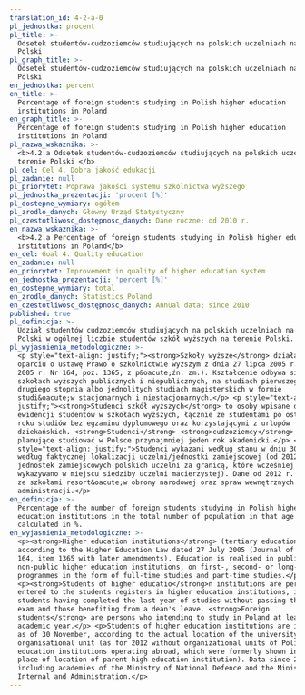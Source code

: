 ```yaml
---
translation_id: 4-2-a-0
pl_jednostka: procent
pl_title: >-
  Odsetek studentów-cudzoziemców studiujących na polskich uczelniach na terenie
  Polski
pl_graph_title: >-
  Odsetek studentów-cudzoziemców studiujących na polskich uczelniach na terenie
  Polski
en_jednostka: percent
en_title: >-
  Percentage of foreign students studying in Polish higher education
  institutions in Poland
en_graph_title: >-
  Percentage of foreign students studying in Polish higher education
  institutions in Poland
pl_nazwa_wskaznika: >-
  <b>4.2.a Odsetek studentów-cudzoziemców studiujących na polskich uczelniach na
  terenie Polski </b>
pl_cel: Cel 4. Dobra jakość edukacji
pl_zadanie: null
pl_priorytet: Poprawa jakości systemu szkolnictwa wyższego
pl_jednostka_prezentacji: 'procent [%]'
pl_dostepne_wymiary: ogółem
pl_zrodlo_danych: Główny Urząd Statystyczny
pl_czestotliwosc_dostępnosc_danych: Dane roczne; od 2010 r.
en_nazwa_wskaznika: >-
  <b>4.2.a Percentage of foreign students studying in Polish higher education
  institutions in Poland</b>
en_cel: Goal 4. Quality education
en_zadanie: null
en_priorytet: Improvement in quality of higher education system
en_jednostka_prezentacji: 'percent [%]'
en_dostepne_wymiary: total
en_zrodlo_danych: Statistics Poland
en_czestotliwosc_dostępnosc_danych: Annual data; since 2010
published: true
pl_definicja: >-
  Udział studentów cudzoziemców studiujących na polskich uczelniach na terenie
  Polski w ogólnej liczbie studentów szkół wyższych na terenie Polski.
pl_wyjasnienia_metodologiczne: >-
  <p style="text-align: justify;"><strong>Szkoły wyższe</strong> działają w
  oparciu o ustawę Prawo o szkolnictwie wyższym z dnia 27 lipca 2005 r. (Dz.U. z
  2005 r. Nr 164, poz. 1365, z p&oacute;źn. zm.). Kształcenie odbywa się w
  szkołach wyższych publicznych i niepublicznych, na studiach pierwszego lub
  drugiego stopnia albo jednolitych studiach magisterskich w formie
  studi&oacute;w stacjonarnych i niestacjonarnych.</p> <p style="text-align:
  justify;"><strong>Studenci szkół wyższych</strong> to osoby wpisane do
  ewidencji studentów w szkołach wyższych, łącznie ze studentami po ostatnim
  roku studiów bez egzaminu dyplomowego oraz korzystającymi z urlopów
  dziekańskich. <strong>Studenci</strong> <strong>cudzoziemcy</strong> to osoby
  planujące studiować w Polsce przynajmniej jeden rok akademicki.</p> <p
  style="text-align: justify;">Studenci wykazani według stanu w dniu 30 XI,
  według faktycznej lokalizacji uczelni/jednostki zamiejscowej (od 2012 r. - bez
  jednostek zamiejscowych polskich uczelni za granicą, które wcześniej
  wykazywano w miejscu siedziby uczelni macierzystej). Dane od 2012 r. łącznie
  ze szkołami resort&oacute;w obrony narodowej oraz spraw wewnętrznych i
  administracji.</p>
en_definicja: >-
  Percentage of the number of foreign students studying in Polish higher
  education institutions in the total number of population in that age group –
  calculated in %.
en_wyjasnienia_metodologiczne: >-
  <p><strong>Higher education institutions</strong> (tertiary education) operate
  according to the Higher Education Law dated 27 July 2005 (Journal of Laws No.
  164, item 1365 with later amendments). Education is realised in public and
  non-public higher education institutions, on first-, second- or long-cycle
  programmes in the form of full-time studies and part-time studies.</p>
  <p><strong>Students of higher educatio</strong>n institutions are persons
  entered to the students registers in higher education institutions, including
  students having completed the last year of studies without passing the final
  exam and those benefiting from a dean's leave. <strong>Foreign
  students</strong> are persons who intending to study in Poland at least one
  academic year.</p> <p>Students of higher education institutions are indicated
  as of 30 November, according to the actual location of the university /
  organisational unit (as for 2012 without organizational units of Polish higher
  education institutions operating abroad, which were formerly shown in the
  place of location of parent high education institution). Data since 2012,
  including academies of the Ministry of National Defence and the Ministry of
  Internal and Administration.</p>
---
```

